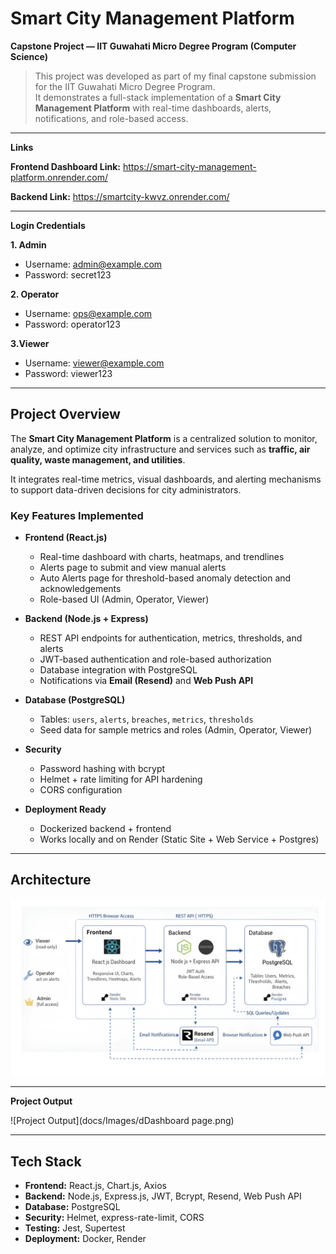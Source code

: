 # Smart City Management Platform 

**Capstone Project — IIT Guwahati Micro Degree Program (Computer Science)**

> This project was developed as part of my final capstone submission for the IIT Guwahati Micro Degree Program.  
> It demonstrates a full-stack implementation of a **Smart City Management Platform** with real-time dashboards, alerts, notifications, and role-based access.

---
**Links**

**Frontend Dashboard Link:** https://smart-city-management-platform.onrender.com/

**Backend Link:** https://smartcity-kwvz.onrender.com/

--- 

**Login Credentials**

**1. Admin**
- Username: admin@example.com
- Password: secret123

**2. Operator**
- Username: ops@example.com
- Password: operator123

**3.Viewer**
- Username: viewer@example.com
- Password: viewer123

---

## Project Overview

The **Smart City Management Platform** is a centralized solution to monitor, analyze, and optimize city infrastructure and services such as **traffic, air quality, waste management, and utilities**.  

It integrates real-time metrics, visual dashboards, and alerting mechanisms to support data-driven decisions for city administrators.

### Key Features Implemented
- **Frontend (React.js)**
  - Real-time dashboard with charts, heatmaps, and trendlines
  - Alerts page to submit and view manual alerts
  - Auto Alerts page for threshold-based anomaly detection and acknowledgements
  - Role-based UI (Admin, Operator, Viewer)

- **Backend (Node.js + Express)**
  - REST API endpoints for authentication, metrics, thresholds, and alerts
  - JWT-based authentication and role-based authorization
  - Database integration with PostgreSQL
  - Notifications via **Email (Resend)** and **Web Push API**

- **Database (PostgreSQL)**
  - Tables: `users`, `alerts`, `breaches`, `metrics`, `thresholds`
  - Seed data for sample metrics and roles (Admin, Operator, Viewer)

- **Security**
  - Password hashing with bcrypt
  - Helmet + rate limiting for API hardening
  - CORS configuration

- **Deployment Ready**
  - Dockerized backend + frontend
  - Works locally and on Render (Static Site + Web Service + Postgres)

---

## Architecture

![Architecture Diagram](docs/Images/Architecture_Diagram_Smartcity.png)



---

**Project Output**

![Project Output](docs/Images/dDashboard page.png)



---

## Tech Stack
- **Frontend:** React.js, Chart.js, Axios  
- **Backend:** Node.js, Express.js, JWT, Bcrypt, Resend, Web Push API  
- **Database:** PostgreSQL  
- **Security:** Helmet, express-rate-limit, CORS  
- **Testing:** Jest, Supertest  
- **Deployment:** Docker, Render  


